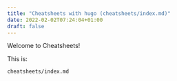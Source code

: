 ```yaml
---
title: "Cheatsheets with hugo (cheatsheets/index.md)"
date: 2022-02-02T07:24:04+01:00
draft: false
---
```


Welcome to Cheatsheets!

This is:

    cheatsheets/index.md
